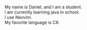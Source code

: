 My name is Daniel, and I am a student. </br>
I am currently learning java in school. </br>
I use Neovim. </br>
My favorite language is C#. </br>
